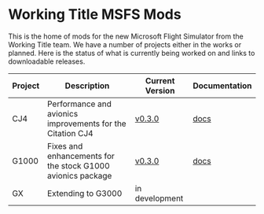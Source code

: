 # Working Title MSFS Mods

This is the home of mods for the new Microsoft Flight Simulator from the Working Title team.  We have a number of projects either in the works or planned.  Here is the status of what is currently being worked on and links to downloadable releases.

Project | Description | Current Version | Documentation
--------|-------------|-----------------|--------------
CJ4 | Performance and avionics improvements for the Citation CJ4 | [v0.3.0](https://github.com/Working-Title-MSFS-Mods/fspackages/releases/tag/cj4-v0.3.0) | [docs](https://github.com/Working-Title-MSFS-Mods/fspackages/tree/main/docs/workingtitle-cj4)
G1000 | Fixes and enhancements for the stock G1000 avionics package | [v0.3.0](https://github.com/Working-Title-MSFS-Mods/fspackages/releases/tag/g1000-v0.3.0) | [docs](https://github.com/Working-Title-MSFS-Mods/fspackages/tree/main/docs/workingtitle-g1000)
GX | Extending to G3000 | in development| |
